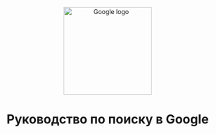 <p align="center">
  <a href="https://www.google.com">
    <img src="https://github.com/morington/google-search-guide/blob/main/docs/assets/guide.png" width="200" alt="Google logo">
  </a>
</p>

<h1 align="center" >
    Руководство по поиску в Google
</h1>